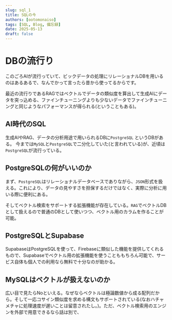 ```yaml
---
slug: sql_1
title: SQLの今
authors: [ootomonaiso]
tags: [SQL, Blog, 備忘録]
date: 2025-05-13
draft: false
---
```


# DBの流行り

このごろAIが流行っていて、ビックデータの処理にリレーショナルDBを用いるのはあるあるで、なんでかって言ったら昔から使ってるからです。

最近の流行りであるRAGではベクトルでデータの類似度を算出して生成AIにデータを突っ込める、ファインチューニングよりも少ないデータでファインチューニングと同じようなパフォーマンスが得られる(ということもある)。

## AI時代のSQL
生成AIやRAG、データの分析用途で用いられるDBに`PostgreSQL` というDBがある。
今までは`MySQL`と`PostgreSQL`で二分化していた(と言われている)が、近頃は`PostgreSQL`が流行っている。

## PostgreSQLの何がいいのか
まず、`PostgreSQL`はリレーショナルデータベースでありながら、`JSON`形式を扱える。これにより、データの見やすさを担保するだけではなく、実際に分析に用いる際に便利にある。

そしてベクトル検索をサポートする拡張機能が存在している。`RAG`でベクトルDBとして扱えるので普通のDBとして使いつつ、ベクトル用のカラムを作ることが可能。

## PostgreSQLとSupabase
SupabaseはPostgreSQLを使って、Firebaseに類似した機能を提供してくれるもので、Supabaseでベクトル用の拡張機能を使うことももちろん可能で、サービス自体も個人での利用なら無料で十分なのが助かる。

## MySQLはベクトルが扱えないのか
広い目で見たらNoといえる。なぜならベクトルは極論数値から成る配列だから。そして一応コサイン類似度を求める構文もサポートされている(なおハチャメチャに処理速度が遅いことは留意されたし。)。ただ、ベクトル検索用のエンジンを外部で用意できるなら話は別で、